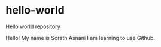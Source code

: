 # hello-world
Hello world repository

Hello! 
My name is Sorath Asnani
I am learning to use Github. 
